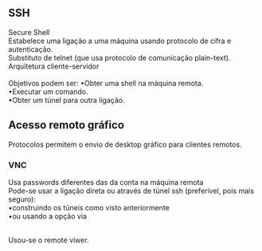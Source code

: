 ## SSH
Secure Shell
<br />
Estabelece uma ligação a uma máquina usando protocolo de cifra e autenticação.
<br />
Substituto de telnet (que usa protocolo de comunicação plain-text).
<br />
Arquitetura cliente-servidor
<br /><br />
Objetivos podem ser:
•Obter uma shell na máquina remota.
<br />
•Executar um comando.
<br />
•Obter um túnel para outra ligação.


## Acesso remoto gráfico
Protocolos permitem o envio de desktop gráfico para clientes remotos.

### VNC
Usa passwords diferentes das da conta na máquina remota
<br />
Pode-se usar a ligação direta ou através de túnel ssh (preferível, pois mais seguro):
<br />
•construindo os túneis como visto anteriormente
<br />
•ou usando a opção via
<br /><br />

Usou-se o remote viwer.